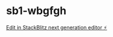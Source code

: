 # sb1-wbgfgh

[Edit in StackBlitz next generation editor ⚡️](https://stackblitz.com/~/github.com/koenjah/sb1-wbgfgh)